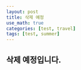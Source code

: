 ```yaml
---
layout: post
title: 삭제 예정
use_math: true
categories: [test, travel]
tags: [test, summer]
---
```


## 삭제 예정입니다.